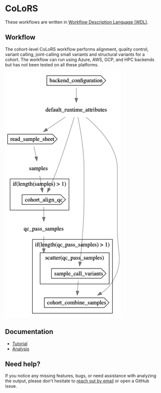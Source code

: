 # CoLoRS

These workflows are written in [Workflow Description Language (WDL)](https://openwdl.org/).

## Workflow

The cohort-level CoLoRS workflow performs alignment, quality control, variant calling, joint-calling small variants and structural variants for a cohort. The workflow can run using Azure, AWS, GCP, and HPC backends but has not been tested on all these platforms.

![Human WGS workflow diagram](docs/images/main.graphviz.png "CoLoRSDdb workflow diagram")

## Documentation

- [Tutorial](docs/tutorial.md)
- [Analysis](docs/analysis.md)

## Need help?
If you notice any missing features, bugs, or need assistance with analyzing the output, please don't hesitate to [reach out by email](mailto:jlake@pacificbiosciences.com) or open a GitHub issue.
